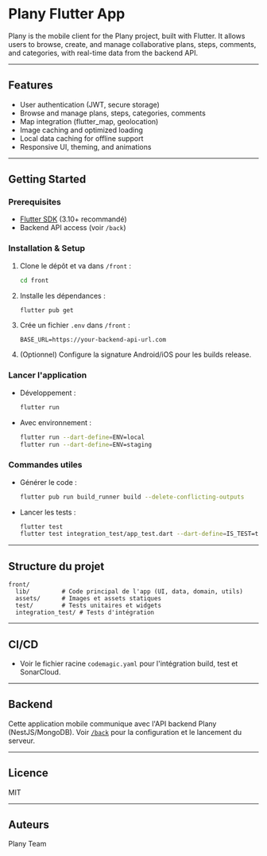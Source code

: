 # Plany Flutter App

Plany is the mobile client for the Plany project, built with Flutter. It allows users to browse, create, and manage collaborative plans, steps, comments, and categories, with real-time data from the backend API.

---

## Features

- User authentication (JWT, secure storage)
- Browse and manage plans, steps, categories, comments
- Map integration (flutter_map, geolocation)
- Image caching and optimized loading
- Local data caching for offline support
- Responsive UI, theming, and animations

---

## Getting Started

### Prerequisites

- [Flutter SDK](https://flutter.dev/docs/get-started/install) (3.10+ recommandé)
- Backend API access (voir `/back`)

### Installation & Setup

1. Clone le dépôt et va dans `/front` :
   ```bash
   cd front
   ```
2. Installe les dépendances :
   ```bash
   flutter pub get
   ```
3. Crée un fichier `.env` dans `/front` :
   ```env
   BASE_URL=https://your-backend-api-url.com
   ```
4. (Optionnel) Configure la signature Android/iOS pour les builds release.

### Lancer l'application

- Développement :
  ```bash
  flutter run
  ```
- Avec environnement :
  ```bash
  flutter run --dart-define=ENV=local
  flutter run --dart-define=ENV=staging
  ```

### Commandes utiles

- Générer le code :
  ```bash
  flutter pub run build_runner build --delete-conflicting-outputs
  ```
- Lancer les tests :
  ```bash
  flutter test
  flutter test integration_test/app_test.dart --dart-define=IS_TEST=true
  ```

---

## Structure du projet

```
front/
  lib/         # Code principal de l'app (UI, data, domain, utils)
  assets/      # Images et assets statiques
  test/        # Tests unitaires et widgets
  integration_test/ # Tests d'intégration
```

---

## CI/CD

- Voir le fichier racine `codemagic.yaml` pour l'intégration build, test et SonarCloud.

---

## Backend

Cette application mobile communique avec l'API backend Plany (NestJS/MongoDB). Voir [`/back`](../back/README.md) pour la configuration et le lancement du serveur.

---

## Licence

MIT

---

## Auteurs

Plany Team
